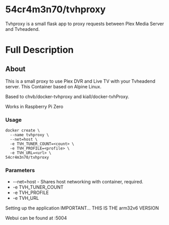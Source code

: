 # 54cr4m3n70/tvhproxy
Tvhproxy is a small flask app to proxy requests between Plex Media Server and Tvheadend.



# Full Description

## About

This is a small proxy to use Plex DVR and Live TV with your Tvheadend server. This Container based on Alpine Linux.

Based to chvb/docker-tvhproxy and kiall/docker-tvhProxy.

Works in Raspberry Pi Zero

### Usage
```
docker create \
  --name tvhproxy \
  --net=host \
  -e TVH_TUNER_COUNT=<count> \
  -e TVH_PROFILE=<profile> \
  -e TVH_URL=<url> \
54cr4m3n70/tvhproxy
```
  
### Parameters

* --net=host - Shares host networking with container, required.
* -e TVH_TUNER_COUNT
* -e TVH_PROFILE
* -e TVH_URL


Setting up the application
IMPORTANT... THIS IS THE arm32v6 VERSION

Webui can be found at <your-ip>:5004
